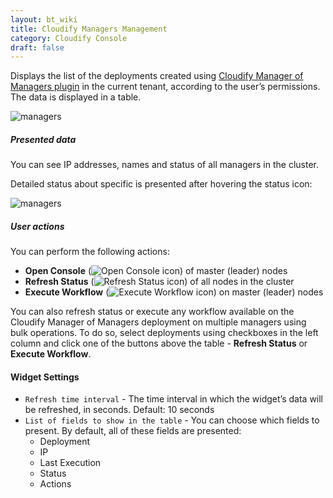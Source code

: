 ```yaml
---
layout: bt_wiki
title: Cloudify Managers Management
category: Cloudify Console
draft: false
---
```


Displays the list of the deployments created using [Cloudify Manager of Managers plugin](https://github.com/Cloudify-PS/manager-of-managers) in the current tenant, according to the user’s permissions. The data is displayed in a table.

![managers]( /images/ui/widgets/managers.png )

##### Presented data

You can see IP addresses, names 
and status of all managers in the cluster. 

Detailed status about specific is presented after hovering the status icon:

![managers]( /images/ui/widgets/managers-widget-manager-status.png )
 
##### User actions

You can perform the following actions:

* **Open Console** (![Open Console icon]( /images/ui/icons/open-console-icon.png )) of master (leader) nodes
* **Refresh Status** (![Refresh Status icon]( /images/ui/icons/refresh-status-icon.png )) of all nodes in the cluster 
* **Execute Workflow** (![Execute Workflow icon]( /images/ui/icons/execute-workflow-icon.png )) on master (leader) nodes 

You can also refresh status or execute any workflow available on the Cloudify Manager of Managers deployment on multiple managers using bulk operations. To do so, select deployments using checkboxes in the left column and click one of the buttons above the table - **Refresh Status** or **Execute Workflow**.

#### Widget Settings
* `Refresh time interval` - The time interval in which the widget’s data will be refreshed, in seconds. Default: 10 seconds
* `List of fields to show in the table` - You can choose which fields to present. By default, all of these fields are presented:
   * Deployment
   * IP
   * Last Execution
   * Status
   * Actions